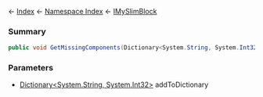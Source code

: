 ← [Index](Api-Index) ← [Namespace Index](Namespace-Index) ← [IMySlimBlock](VRage.Game.ModAPI.Ingame.IMySlimBlock)

### Summary

```csharp
public void GetMissingComponents(Dictionary<System.String, System.Int32> addToDictionary)
```

### Parameters

* [Dictionary<System.String, System.Int32>](https://docs.microsoft.com/en-us/dotnet/api/system.collections.generic.dictionary?view=netframework-4.6) addToDictionary
